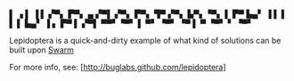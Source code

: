 ▌          ▗    ▌         ▐
▌  ▞▀▖ ▛▀▖ ▄  ▞▀▌ ▞▀▖ ▛▀▖ ▜▀  ▞▀▖ ▙▀▖▝▀▖
▌  ▛▀  ▙▄▘ ▐  ▌ ▌ ▌ ▌ ▙▄▘ ▐ ▖ ▛▀  ▌  ▞▀▌
▀▀▘▝▀▘ ▌   ▀▘ ▝▀▘ ▝▀  ▌    ▀  ▝▀▘ ▘  ▝▀▘

Lepidoptera is a quick-and-dirty example of what kind of solutions
can be built upon [Swarm](http://github.com/buglabs/swarm)

For more info, see:
[http://buglabs.github.com/lepidoptera]

